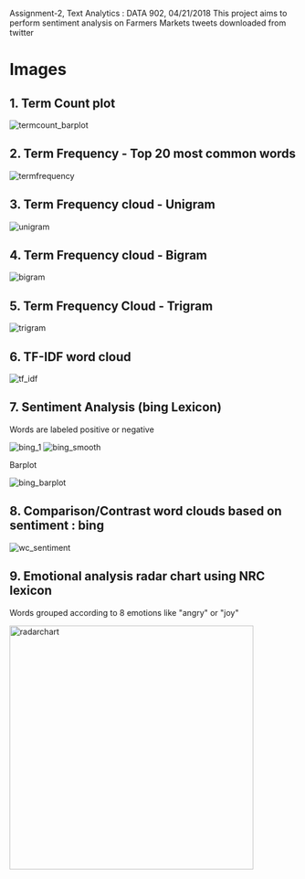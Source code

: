 Assignment-2, Text Analytics : DATA 902, 04/21/2018
This project aims to perform sentiment analysis on Farmers Markets tweets downloaded from twitter

# Images

## 1. Term Count plot
![termcount_barplot](https://user-images.githubusercontent.com/28568217/39089649-9a6d6fd2-459a-11e8-8066-97b6bd656258.png)

## 2. Term Frequency - Top 20 most common words
![termfrequency](https://user-images.githubusercontent.com/28568217/39089665-e4dee280-459a-11e8-80a8-0afcb662934c.png)

## 3. Term Frequency cloud - Unigram
![unigram](https://user-images.githubusercontent.com/28568217/39089718-95bbe468-459b-11e8-9d6d-bdb84818ef3d.png)

## 4. Term Frequency cloud - Bigram
![bigram](https://user-images.githubusercontent.com/28568217/39089721-aa07d986-459b-11e8-9e87-fd818a7ebc55.png)

## 5. Term Frequency Cloud - Trigram
![trigram](https://user-images.githubusercontent.com/28568217/39089727-ba6ff556-459b-11e8-9c9e-924aff116fd6.png)

## 6. TF-IDF word cloud
![tf_idf](https://user-images.githubusercontent.com/28568217/39089700-1a743d28-459b-11e8-9c4c-dbed999bf201.png)

## 7. Sentiment Analysis (bing Lexicon)

Words are labeled positive or negative

![bing_1](https://user-images.githubusercontent.com/28568217/39089750-30c0908a-459c-11e8-8cba-3967bfeaaac3.png)
![bing_smooth](https://user-images.githubusercontent.com/28568217/39089751-345fc436-459c-11e8-8982-ff4d4a6f439b.png)

Barplot

![bing_barplot](https://user-images.githubusercontent.com/28568217/39089886-76970ef2-459e-11e8-9809-32a6b14521f6.png)

## 8. Comparison/Contrast word clouds based on sentiment : bing
![wc_sentiment](https://user-images.githubusercontent.com/28568217/39089755-530add44-459c-11e8-89a9-d36d0ead3a77.png)

## 9. Emotional analysis radar chart using NRC lexicon

Words grouped according to 8 emotions like "angry" or "joy"

<img width="427" alt="radarchart" src="https://user-images.githubusercontent.com/28568217/39089835-5831d07e-459d-11e8-8ecc-1d83cec94071.png">
